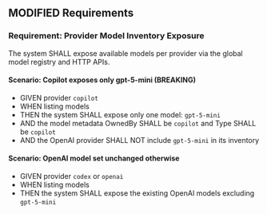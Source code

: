 ## MODIFIED Requirements

### Requirement: Provider Model Inventory Exposure
The system SHALL expose available models per provider via the global model registry and HTTP APIs.

#### Scenario: Copilot exposes only gpt-5-mini (BREAKING)
- GIVEN provider `copilot`
- WHEN listing models
- THEN the system SHALL expose only one model: `gpt-5-mini`
- AND the model metadata OwnedBy SHALL be `copilot` and Type SHALL be `copilot`
- AND the OpenAI provider SHALL NOT include `gpt-5-mini` in its inventory

#### Scenario: OpenAI model set unchanged otherwise
- GIVEN provider `codex` or `openai`
- WHEN listing models
- THEN the system SHALL expose the existing OpenAI models excluding `gpt-5-mini`

